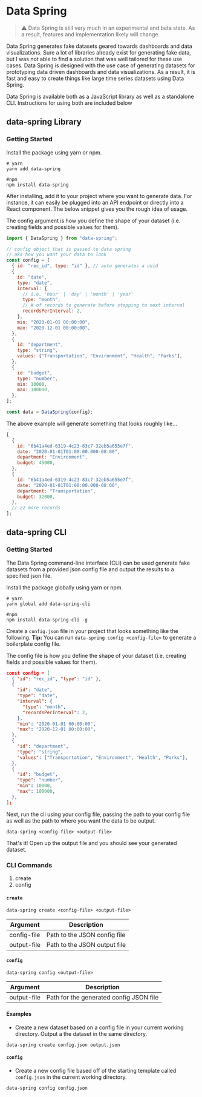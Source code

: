 # Data Spring

> :warning: Data Spring is still very much in an experimental and beta state. As a result, features and implementation likely will change.

Data Spring generates fake datasets geared towards dashboards and data visualizations. Sure a lot of libraries already exist for generating fake data, but I was not able to find a solution that was well tailored for these use cases. Data Spring is designed with the use case of generating datasets for prototyping data driven dashboards and data visualizations. As a result, it is fast and easy to create things like large time series datasets using Data Spring.

Data Spring is available both as a JavaScript library as well as a standalone CLI. Instructions for using both are included below

## data-spring Library

### Getting Started

Install the package using yarn or npm.

```shell
# yarn
yarn add data-spring

#npm
npm install data-spring
```

After installing, add it to your project where you want to generate data. For instance, it can easily be plugged into an API endpoint or directly into a React component. The below snippet gives you the rough idea of usage.

The config argument is how you define the shape of your dataset (i.e. creating fields and possible values for them).

```js
import { DataSpring } from "data-spring";

// config object that is passed to data spring
// aka how you want your data to look
const config = [
  { id: "rec_id", type: "id" }, // auto generates a uuid
  {
    id: "date",
    type: "date",
    interval: {
      // i.e. 'hour' | 'day' | 'month' | 'year'
      type: "month",
      // # of records to generate before stepping to next interval
      recordsPerInterval: 2,
    },
    min: "2020-01-01 00:00:00",
    max: "2020-12-01 00:00:00",
  },
  {
    id: "department",
    type: "string",
    values: ["Transportation", "Environment", "Health", "Parks"],
  },
  {
    id: "budget",
    type: "number",
    min: 10000,
    max: 100000,
  },
];

const data = DataSpring(config);
```

The above example will generate something that looks roughly like...

```js
[
  {
    id: "6b41a4ed-6319-4c23-83c7-32eb5a655e7f",
    date: "2020-01-01T01:00:00.000-08:00",
    department: "Environment",
    budget: 45000,
  },
  {
    id: "6b41a4ed-6319-4c23-83c7-32eb5a655e7f",
    date: "2020-01-01T01:00:00.000-08:00",
    department: "Transportation",
    budget: 32000,
  },
  // 22 more records
];
```

## data-spring CLI

### Getting Started

The Data Spring command-line interface (CLI) can be used generate fake datasets from a provided json config file and output the results to a specified json file.

Install the package globally using yarn or npm.

```shell
# yarn
yarn global add data-spring-cli

#npm
npm install data-spring-cli -g
```

Create a `config.json` file in your project that looks something like the following. **Tip:** You can run `data-spring config <config-file>` to generate a boilerplate config file.

The config file is how you define the shape of your dataset (i.e. creating fields and possible values for them).

```json
const config = [
  { "id": "rec_id", "type": "id" },
  {
    "id": "date",
    "type": "date",
    "interval": {
      "type": "month",
      "recordsPerInterval": 2,
    },
    "min": "2020-01-01 00:00:00",
    "max": "2020-12-01 00:00:00",
  },
  {
    "id": "department",
    "type": "string",
    "values": ["Transportation", "Environment", "Health", "Parks"],
  },
  {
    "id": "budget",
    "type": "number",
    "min": 10000,
    "max": 100000,
  },
];
```

Next, run the cli using your config file, passing the path to your config file as well as the path to where you want the data to be output.

```shell
data-spring <config-file> <output-file>
```

That's it! Open up the output file and you should see your generated dataset.

### CLI Commands

1. create
2. config

#### `create`

```shell
data-spring create <config-file> <output-file>
```

| Argument    | Description                  |
| ----------- | ---------------------------- |
| config-file | Path to the JSON config file |
| output-file | Path to the JSON output file |

#### `config`

```shell
data-spring config <output-file>
```

| Argument    | Description                             |
| ----------- | --------------------------------------- |
| output-file | Path for the generated config JSON file |

#### Examples

- Create a new dataset based on a config file in your current working directory. Output a the dataset in the same directory.

```shell
data-spring create config.json output.json
```

#### `config`

- Create a new config file based off of the starting template called `config.json` in the current working directory.

```shell
data-spring config config.json
```
